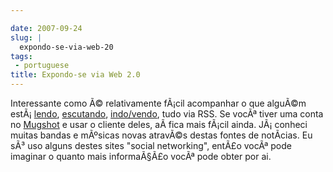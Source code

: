 ```yaml
---

date: 2007-09-24
slug: |
  expondo-se-via-web-20
tags:
 - portuguese
title: Expondo-se via Web 2.0
---
```


Interessante como Ã© relativamente fÃ¡cil acompanhar o que alguÃ©m
estÃ¡ [lendo](http://digg.com/users/OgMaciel),
[escutando](http://ws.audioscrobbler.com/1.0/user/OgMaciel/recenttracks.rss),
[indo/vendo](http://api.flickr.com/services/feeds/photos_public.gne?id=25563799@N00&lang=en-us&format=atom),
tudo via RSS. Se vocÃª tiver uma conta no
[Mugshot](http://mugshot.org/xml/userRSS?who=cTTX4b43QgBrZ3) e usar o
cliente deles, aÃ­ fica mais fÃ¡cil ainda. JÃ¡ conheci muitas bandas e
mÃºsicas novas atravÃ©s destas fontes de notÃ­cias. Eu sÃ³ uso alguns
destes sites "social networking", entÃ£o vocÃª pode imaginar o quanto
mais informaÃ§Ã£o vocÃª pode obter por ai.
